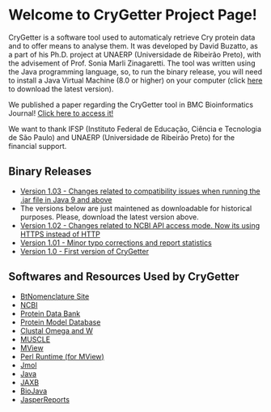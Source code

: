 # Welcome to CryGetter Project Page!

CryGetter is a software tool used to automaticaly retrieve Cry protein data and to offer means to analyse them. It was developed by David Buzatto, as a part of his Ph.D. project at UNAERP (Universidade de Ribeirão Preto), with the advisement of Prof. Sonia Marli Zinagaretti. The tool was written using the Java programming language, so, to run the binary release, you will need to install a Java Virtual Machine (8.0 or higher) on your computer (click [here](http://www.java.com/) to download the latest version).

We published a paper regarding the CryGetter tool in BMC Bioinformatics Journal! [Click here to access it!](http://bmcbioinformatics.biomedcentral.com/articles/10.1186/s12859-016-1207-2)

We want to thank IFSP (Instituto Federal de Educação, Ciência e Tecnologia de São Paulo) and UNAERP (Universidade de Ribeirão Preto) for the financial support.


## Binary Releases

* [Version 1.03 - Changes related to compatibility issues when running the .jar file in Java 9 and above](https://github.com/davidbuzatto/CryGetter/releases/download/v1.03/CryGetter-1.03-bin.zip)
* The versions below are just maintened as downloadable for historical purposes. Please, download the latest version above.
* [Version 1.02 - Changes related to NCBI API access mode. Now its using HTTPS instead of HTTP](https://github.com/davidbuzatto/CryGetter/releases/download/v1.02/CryGetter-1.02-bin.zip)
* [Version 1.01 - Minor typo corrections and report statistics](https://github.com/davidbuzatto/CryGetter/releases/download/v1.01/CryGetter-1.01-bin.zip)
* [Version 1.0 - First version of CryGetter](https://github.com/davidbuzatto/CryGetter/releases/download/v1.0/CryGetter-1.0-bin.zip)


## Softwares and Resources Used by CryGetter

* [BtNomenclature Site](http://www.btnomenclature.info/)
* [NCBI](http://www.ncbi.nlm.nih.gov/)
* [Protein Data Bank](http://www.rcsb.org/pdb/home/home.do)
* [Protein Model Database](https://bioinformatics.cineca.it/PMDB/)
* [Clustal Omega and W](http://www.clustal.org/)
* [MUSCLE](http://www.drive5.com/muscle/)
* [MView](http://bio-mview.sourceforge.net/)
* [Perl Runtime (for MView)](https://www.perl.org/)
* [Jmol](http://jmol.sourceforge.net/)
* [Java](http://java.oracle.com/)
* [JAXB](https://javaee.github.io/jaxb-v2/)
* [BioJava](http://biojava.org/)
* [JasperReports](http://community.jaspersoft.com/)
